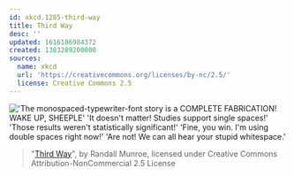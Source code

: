 ```yaml
---
id: xkcd.1285-third-way
title: Third Way
desc: ''
updated: 1616186984372
created: 1383289200000
sources:
  name: xkcd
  url: 'https://creativecommons.org/licenses/by-nc/2.5/'
  license: Creative Commons 2.5
---
```

!['The monospaced-typewriter-font story is a COMPLETE FABRICATION!  WAKE UP, SHEEPLE' 'It doesn't matter! Studies support single spaces!' 'Those results weren't statistically significant!' 'Fine, you win. I'm using double spaces right now!' 'Are not!  We can all hear your stupid whitespace.'](https://imgs.xkcd.com/comics/third_way.png)
> "[Third Way](https://xkcd.com/1285/)", by Randall Munroe, licensed under Creative Commons Attribution-NonCommercial 2.5 License
